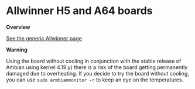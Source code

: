 # Allwinner H5 and A64 boards

**Overview**

[See the generic Allwinner page](https://docs.armbian.com/Hardware_Allwinner/)

**Warning**

Using the board without cooling in conjunction with the stable release of Ambian using kernel 4.19.y) there is a risk of the board getting permanently damaged due to overheating.
If you decide to try the board without cooling, you can use `sudo armbianmonitor -r` to keep an eye on the temperatures.

